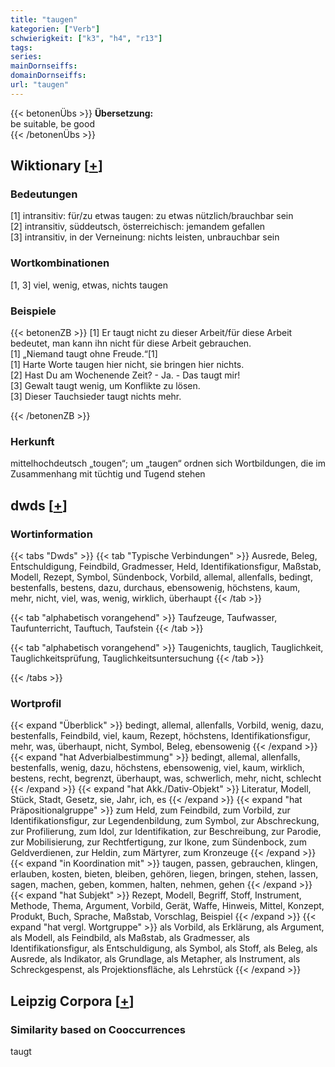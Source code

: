 ```yaml
---
title: "taugen"
kategorien: ["Verb"]
schwierigkeit: ["k3", "h4", "r13"]
tags:
series:
mainDornseiffs:
domainDornseiffs:
url: "taugen"
---
```


{{< betonenÜbs >}}
**Übersetzung:**  
be suitable, be good  
{{< /betonenÜbs >}}

## Wiktionary [[+](https://de.wiktionary.org/wiki/taugen)]

### Bedeutungen
[1] intransitiv: für/zu etwas taugen: zu etwas nützlich/brauchbar sein  
[2] intransitiv, süddeutsch, österreichisch: jemandem gefallen  
[3] intransitiv, in der Verneinung: nichts leisten, unbrauchbar sein  

### Wortkombinationen
[1, 3] viel, wenig, etwas, nichts taugen  

### Beispiele
{{< betonenZB >}}
[1] Er taugt nicht zu dieser Arbeit/für diese Arbeit bedeutet, man kann ihn nicht für diese Arbeit gebrauchen.  
[1] „Niemand taugt ohne Freude.“[1]  
[1] Harte Worte taugen hier nicht, sie bringen hier nichts.  
[2] Hast Du am Wochenende Zeit? - Ja. - Das taugt mir!  
[3] Gewalt taugt wenig, um Konflikte zu lösen.  
[3] Dieser Tauchsieder taugt nichts mehr.  

{{< /betonenZB >}}
### Herkunft
mittelhochdeutsch „tougen“; um „taugen“ ordnen sich Wortbildungen, die im Zusammenhang mit tüchtig und Tugend stehen  



## dwds [[+](https://www.dwds.de/wb/taugen)]

### Wortinformation
{{< tabs "Dwds" >}}
{{< tab "Typische Verbindungen" >}}
Ausrede, Beleg, Entschuldigung, Feindbild, Gradmesser, Held, Identifikationsfigur, Maßstab, Modell, Rezept, Symbol, Sündenbock, Vorbild, allemal, allenfalls, bedingt, bestenfalls, bestens, dazu, durchaus, ebensowenig, höchstens, kaum, mehr, nicht, viel, was, wenig, wirklich, überhaupt
{{< /tab >}}

{{< tab "alphabetisch vorangehend" >}}
Taufzeuge, Taufwasser, Taufunterricht, Tauftuch, Taufstein
{{< /tab >}}

{{< tab "alphabetisch vorangehend" >}}
Taugenichts, tauglich, Tauglichkeit, Tauglichkeitsprüfung, Tauglichkeitsuntersuchung
{{< /tab >}}

{{< /tabs >}}

### Wortprofil
{{< expand "Überblick" >}} bedingt, allemal, allenfalls, Vorbild, wenig, dazu, bestenfalls, Feindbild, viel, kaum, Rezept, höchstens, Identifikationsfigur, mehr, was, überhaupt, nicht, Symbol, Beleg, ebensowenig {{< /expand >}}
{{< expand "hat Adverbialbestimmung" >}} bedingt, allemal, allenfalls, bestenfalls, wenig, dazu, höchstens, ebensowenig, viel, kaum, wirklich, bestens, recht, begrenzt, überhaupt, was, schwerlich, mehr, nicht, schlecht {{< /expand >}}
{{< expand "hat Akk./Dativ-Objekt" >}} Literatur, Modell, Stück, Stadt, Gesetz, sie, Jahr, ich, es {{< /expand >}}
{{< expand "hat Präpositionalgruppe" >}} zum Held, zum Feindbild, zum Vorbild, zur Identifikationsfigur, zur Legendenbildung, zum Symbol, zur Abschreckung, zur Profilierung, zum Idol, zur Identifikation, zur Beschreibung, zur Parodie, zur Mobilisierung, zur Rechtfertigung, zur Ikone, zum Sündenbock, zum Geldverdienen, zur Heldin, zum Märtyrer, zum Kronzeuge {{< /expand >}}
{{< expand "in Koordination mit" >}} taugen, passen, gebrauchen, klingen, erlauben, kosten, bieten, bleiben, gehören, liegen, bringen, stehen, lassen, sagen, machen, geben, kommen, halten, nehmen, gehen {{< /expand >}}
{{< expand "hat Subjekt" >}} Rezept, Modell, Begriff, Stoff, Instrument, Methode, Thema, Argument, Vorbild, Gerät, Waffe, Hinweis, Mittel, Konzept, Produkt, Buch, Sprache, Maßstab, Vorschlag, Beispiel {{< /expand >}}
{{< expand "hat vergl. Wortgruppe" >}} als Vorbild, als Erklärung, als Argument, als Modell, als Feindbild, als Maßstab, als Gradmesser, als Identifikationsfigur, als Entschuldigung, als Symbol, als Stoff, als Beleg, als Ausrede, als Indikator, als Grundlage, als Metapher, als Instrument, als Schreckgespenst, als Projektionsfläche, als Lehrstück {{< /expand >}}

## Leipzig Corpora [[+](https://corpora.uni-leipzig.de/en/res?word=taugen&corpusId=deu_newscrawl-public_2018)]


### Similarity based on Cooccurrences
taugt

